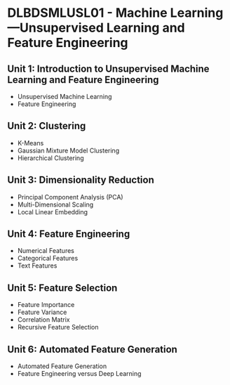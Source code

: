 # DLBDSMLUSL01 - Machine Learning—Unsupervised Learning and Feature Engineering
## Unit 1: Introduction to Unsupervised Machine Learning and Feature Engineering
* Unsupervised Machine Learning
* Feature Engineering

## Unit 2: Clustering
* K-Means
* Gaussian Mixture Model Clustering
* Hierarchical Clustering

## Unit 3: Dimensionality Reduction
* Principal Component Analysis (PCA)
* Multi-Dimensional Scaling
* Local Linear Embedding

## Unit 4: Feature Engineering
* Numerical Features
* Categorical Features
* Text Features

## Unit 5: Feature Selection
* Feature Importance
* Feature Variance
* Correlation Matrix
* Recursive Feature Selection

## Unit 6: Automated Feature Generation
* Automated Feature Generation
* Feature Engineering versus Deep Learning
